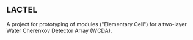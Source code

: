 ## LACTEL

A project for prototyping of modules ("Elementary Cell") for a two-layer Water Cherenkov Detector Array (WCDA). 
